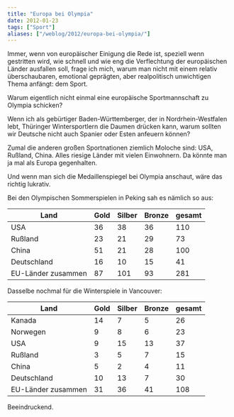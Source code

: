 ```yaml
---
title: "Europa bei Olympia"
date: 2012-01-23
tags: ["Sport"]
aliases: ["/weblog/2012/europa-bei-olympia/"]
---
```

Immer, wenn von europäischer Einigung die Rede ist, speziell wenn gestritten wird, wie schnell und wie eng die Verflechtung der europäischen Länder ausfallen soll, frage ich mich, warum man nicht mit einem relativ überschaubaren, emotional geprägten, aber realpolitisch unwichtigen Thema anfängt: dem Sport.

Warum eigentlich nicht einmal eine europäische Sportmannschaft zu Olympia schicken?

Wenn ich als gebürtiger Baden-Württemberger, der in Nordrhein-Westfalen lebt, Thüringer Wintersportlern die Daumen drücken kann, warum sollten wir Deutsche nicht auch Spanier oder Esten anfeuern können?

Zumal die anderen großen Sportnationen ziemlich Moloche sind: USA, Rußland, China. Alles riesige Länder mit vielen Einwohnern. Da könnte man ja mal als Europa gegenhalten.

Und wenn man sich die Medaillenspiegel bei Olympia anschaut, wäre das richtig lukrativ.

Bei den Olympischen Sommerspielen in Peking sah es nämlich so aus:

| Land 	                | Gold 	| Silber | Bronze | gesamt |
|--|--|--|--|--|
| USA 	                | 36 	| 38 	| 36 	| 110 |
| Rußland        	| 23 	| 21 	| 29 	| 73  |
| China         	| 51 	| 21 	| 28 	| 100 |
| Deutschland 	        | 16 	| 10 	| 15 	| 41  |
| EU-Länder zusammen 	| 87 	| 101 	| 93 	| 281 |

Dasselbe nochmal für die Winterspiele in Vancouver:

| Land 	                | Gold 	| Silber | Bronze | gesamt |
|--|--|--|--|--|
| Kanada 	        | 14 	| 7 	| 5 	| 26  |
| Norwegen 	        | 9 	| 8 	| 6 	| 23  |
| USA 	                | 9 	| 15 	| 13 	| 37  |
| Rußland 	        | 3 	| 5 	| 7 	| 15  |
| China 	        | 5 	| 2 	| 4 	| 11  |
| Deutschland 	        | 10 	| 13 	| 7 	| 30  |
| EU-Länder zusammen 	| 31 	| 36 	| 41 	| 108 |

Beeindruckend.